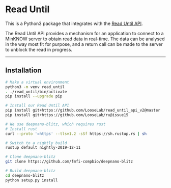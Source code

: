 Read Until
==========

This is a Python3 package that integrates with the 
[Read Until API](https://github.com/nanoporetech/read_until_api).

The Read Until API provides a mechanism for an application to connect to a
MinKNOW server to obtain read data in real-time. The data can be analysed in the
way most fit for purpose, and a return call can be made to the server to unblock
the read in progress.

---

Installation
------------

```bash
# Make a virtual environment
python3 -m venv read_until
. ./read_until/bin/activate
pip install --upgrade pip

# Install our Read Until API
pip install git+https://github.com/LooseLab/read_until_api_v2@master
pip install git+https://github.com/LooseLab/ru@issue15

# We use deepnano-blitz, which requires rust
# Install rust
curl --proto '=https' --tlsv1.2 -sSf https://sh.rustup.rs | sh

# Switch to a nightly build
rustup default nightly-2019-12-11

# Clone deepnano-blitz
git clone https://github.com/fmfi-compbio/deepnano-blitz

# Build deepnano-blitz
cd deepnano-blitz
python setup.py install
```


